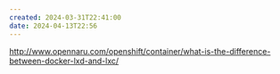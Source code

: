 ```yaml
---
created: 2024-03-31T22:41:00
date: 2024-04-13T22:56
---
```

http://www.opennaru.com/openshift/container/what-is-the-difference-between-docker-lxd-and-lxc/